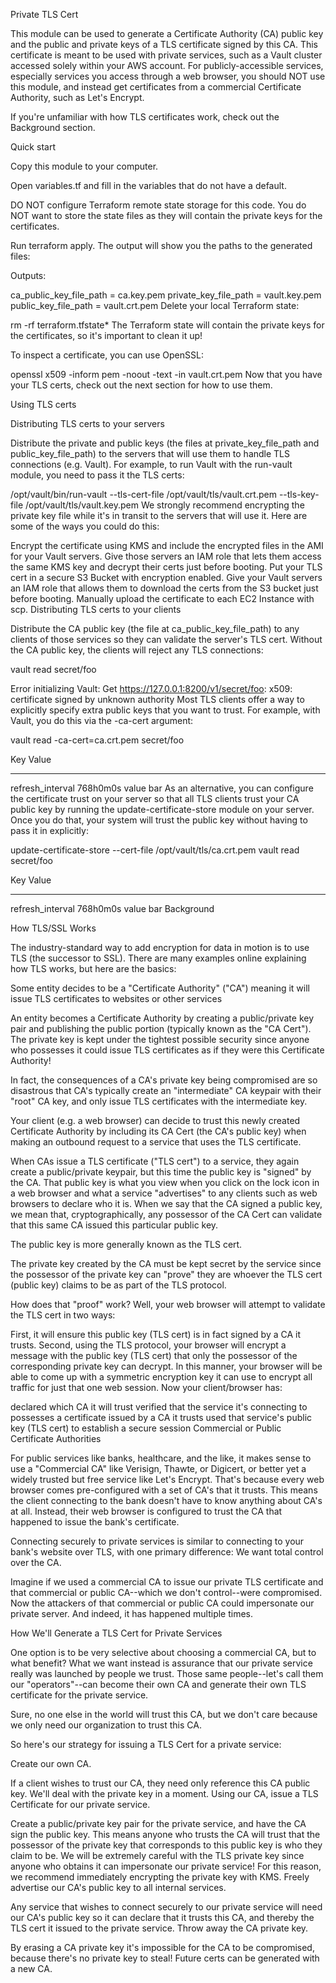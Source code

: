 Private TLS Cert

This module can be used to generate a Certificate Authority (CA) public key and the public and private keys of a TLS certificate signed by this CA. This certificate is meant to be used with private services, such as a Vault cluster accessed solely within your AWS account. For publicly-accessible services, especially services you access through a web browser, you should NOT use this module, and instead get certificates from a commercial Certificate Authority, such as Let's Encrypt.

If you're unfamiliar with how TLS certificates work, check out the Background section.

Quick start

Copy this module to your computer.

Open variables.tf and fill in the variables that do not have a default.

DO NOT configure Terraform remote state storage for this code. You do NOT want to store the state files as they will contain the private keys for the certificates.

Run terraform apply. The output will show you the paths to the generated files:

Outputs:

ca_public_key_file_path = ca.key.pem
private_key_file_path = vault.key.pem
public_key_file_path = vault.crt.pem
Delete your local Terraform state:

rm -rf terraform.tfstate*
The Terraform state will contain the private keys for the certificates, so it's important to clean it up!

To inspect a certificate, you can use OpenSSL:

openssl x509 -inform pem -noout -text -in vault.crt.pem
Now that you have your TLS certs, check out the next section for how to use them.

Using TLS certs

Distributing TLS certs to your servers

Distribute the private and public keys (the files at private_key_file_path and public_key_file_path) to the servers that will use them to handle TLS connections (e.g. Vault). For example, to run Vault with the run-vault module, you need to pass it the TLS certs:

/opt/vault/bin/run-vault --tls-cert-file /opt/vault/tls/vault.crt.pem --tls-key-file /opt/vault/tls/vault.key.pem
We strongly recommend encrypting the private key file while it's in transit to the servers that will use it. Here are some of the ways you could do this:

Encrypt the certificate using KMS and include the encrypted files in the AMI for your Vault servers. Give those servers an IAM role that lets them access the same KMS key and decrypt their certs just before booting.
Put your TLS cert in a secure S3 Bucket with encryption enabled. Give your Vault servers an IAM role that allows them to download the certs from the S3 bucket just before booting.
Manually upload the certificate to each EC2 Instance with scp.
Distributing TLS certs to your clients

Distribute the CA public key (the file at ca_public_key_file_path) to any clients of those services so they can validate the server's TLS cert. Without the CA public key, the clients will reject any TLS connections:

vault read secret/foo

Error initializing Vault: Get https://127.0.0.1:8200/v1/secret/foo: x509: certificate signed by unknown authority
Most TLS clients offer a way to explicitly specify extra public keys that you want to trust. For example, with Vault, you do this via the -ca-cert argument:

vault read -ca-cert=ca.crt.pem secret/foo

Key                 Value
---                 -----
refresh_interval    768h0m0s
value               bar
As an alternative, you can configure the certificate trust on your server so that all TLS clients trust your CA public key by running the update-certificate-store module on your server. Once you do that, your system will trust the public key without having to pass it in explicitly:

update-certificate-store --cert-file /opt/vault/tls/ca.crt.pem
vault read secret/foo

Key                 Value
---                 -----
refresh_interval    768h0m0s
value               bar
Background

How TLS/SSL Works

The industry-standard way to add encryption for data in motion is to use TLS (the successor to SSL). There are many examples online explaining how TLS works, but here are the basics:

Some entity decides to be a "Certificate Authority" ("CA") meaning it will issue TLS certificates to websites or other services

An entity becomes a Certificate Authority by creating a public/private key pair and publishing the public portion (typically known as the "CA Cert"). The private key is kept under the tightest possible security since anyone who possesses it could issue TLS certificates as if they were this Certificate Authority!

In fact, the consequences of a CA's private key being compromised are so disastrous that CA's typically create an "intermediate" CA keypair with their "root" CA key, and only issue TLS certificates with the intermediate key.

Your client (e.g. a web browser) can decide to trust this newly created Certificate Authority by including its CA Cert (the CA's public key) when making an outbound request to a service that uses the TLS certificate.

When CAs issue a TLS certificate ("TLS cert") to a service, they again create a public/private keypair, but this time the public key is "signed" by the CA. That public key is what you view when you click on the lock icon in a web browser and what a service "advertises" to any clients such as web browsers to declare who it is. When we say that the CA signed a public key, we mean that, cryptographically, any possessor of the CA Cert can validate that this same CA issued this particular public key.

The public key is more generally known as the TLS cert.

The private key created by the CA must be kept secret by the service since the possessor of the private key can "prove" they are whoever the TLS cert (public key) claims to be as part of the TLS protocol.

How does that "proof" work? Well, your web browser will attempt to validate the TLS cert in two ways:

First, it will ensure this public key (TLS cert) is in fact signed by a CA it trusts.
Second, using the TLS protocol, your browser will encrypt a message with the public key (TLS cert) that only the possessor of the corresponding private key can decrypt. In this manner, your browser will be able to come up with a symmetric encryption key it can use to encrypt all traffic for just that one web session.
Now your client/browser has:

declared which CA it will trust
verified that the service it's connecting to possesses a certificate issued by a CA it trusts
used that service's public key (TLS cert) to establish a secure session
Commercial or Public Certificate Authorities

For public services like banks, healthcare, and the like, it makes sense to use a "Commercial CA" like Verisign, Thawte, or Digicert, or better yet a widely trusted but free service like Let's Encrypt. That's because every web browser comes pre-configured with a set of CA's that it trusts. This means the client connecting to the bank doesn't have to know anything about CA's at all. Instead, their web browser is configured to trust the CA that happened to issue the bank's certificate.

Connecting securely to private services is similar to connecting to your bank's website over TLS, with one primary difference: We want total control over the CA.

Imagine if we used a commercial CA to issue our private TLS certificate and that commercial or public CA--which we don't control--were compromised. Now the attackers of that commercial or public CA could impersonate our private server. And indeed, it has happened multiple times.

How We'll Generate a TLS Cert for Private Services

One option is to be very selective about choosing a commercial CA, but to what benefit? What we want instead is assurance that our private service really was launched by people we trust. Those same people--let's call them our "operators"--can become their own CA and generate their own TLS certificate for the private service.

Sure, no one else in the world will trust this CA, but we don't care because we only need our organization to trust this CA.

So here's our strategy for issuing a TLS Cert for a private service:

Create our own CA.

If a client wishes to trust our CA, they need only reference this CA public key.
We'll deal with the private key in a moment.
Using our CA, issue a TLS Certificate for our private service.

Create a public/private key pair for the private service, and have the CA sign the public key.
This means anyone who trusts the CA will trust that the possessor of the private key that corresponds to this public key is who they claim to be.
We will be extremely careful with the TLS private key since anyone who obtains it can impersonate our private service! For this reason, we recommend immediately encrypting the private key with KMS.
Freely advertise our CA's public key to all internal services.

Any service that wishes to connect securely to our private service will need our CA's public key so it can declare that it trusts this CA, and thereby the TLS cert it issued to the private service.
Throw away the CA private key.

By erasing a CA private key it's impossible for the CA to be compromised, because there's no private key to steal!
Future certs can be generated with a new CA.